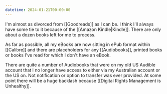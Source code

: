 ```yaml
---
datetime: 2024-01-21T00:00:00
---
```

I'm almost as divorced from [[Goodreads]] as I can be. I think I'll always have some tie to it because of the [[Amazon Kindle|Kindle]]. There are only about a dozen books left for me to process.

As far as possible, all my eBooks are now sitting in ePub format within [[Calibre]] and there are placeholders for any [[Audiobooks]], printed books or books I've read for which I don't have an eBook.

There are quite a number of Audiobooks that were on my old US Audible account that I no longer have access to either via my Australian account or the US on. Not notification or option to transfer was ever provided. At some point there will be a huge backlash because [[Digital Rights Management is Unhealthy]].
